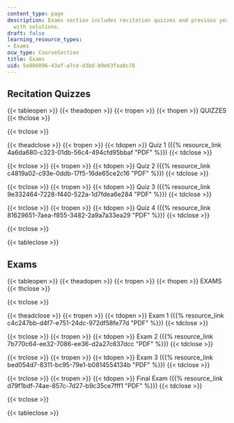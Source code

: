 ```yaml
---
content_type: page
description: Exams section includes recitation quizzes and previous year exams along
  with solutions.
draft: false
learning_resource_types:
- Exams
ocw_type: CourseSection
title: Exams
uid: 5e806096-43af-a7ce-d3bd-b9e63faabc78
---
```

Recitation Quizzes
------------------

{{< tableopen >}}
{{< theadopen >}}
{{< tropen >}}
{{< thopen >}}
QUIZZES
{{< thclose >}}

{{< trclose >}}

{{< theadclose >}}
{{< tropen >}}
{{< tdopen >}}
Quiz 1 ({{% resource_link 4a6da680-c323-01db-56c4-494cfd95bbaf "PDF" %}})
{{< tdclose >}}

{{< trclose >}}
{{< tropen >}}
{{< tdopen >}}
Quiz 2 ({{% resource_link c4819a02-c93e-0ddb-17f5-16de65ce2c16 "PDF" %}})
{{< tdclose >}}

{{< trclose >}}
{{< tropen >}}
{{< tdopen >}}
Quiz 3 ({{% resource_link 9e332464-7228-f440-522a-1d7fdea6e284 "PDF" %}})
{{< tdclose >}}

{{< trclose >}}
{{< tropen >}}
{{< tdopen >}}
Quiz 4 ({{% resource_link 81629651-7aea-f855-3482-2a9a7a33ea29 "PDF" %}})
{{< tdclose >}}

{{< trclose >}}

{{< tableclose >}}

Exams
-----

{{< tableopen >}}
{{< theadopen >}}
{{< tropen >}}
{{< thopen >}}
EXAMS
{{< thclose >}}

{{< trclose >}}

{{< theadclose >}}
{{< tropen >}}
{{< tdopen >}}
Exam 1 ({{% resource_link c4c247bb-d4f7-e751-24dc-972df58fe77d "PDF" %}})
{{< tdclose >}}

{{< trclose >}}
{{< tropen >}}
{{< tdopen >}}
Exam 2 ({{% resource_link 7b770c64-ee32-7086-ee36-d2a27c637dcc "PDF" %}})
{{< tdclose >}}

{{< trclose >}}
{{< tropen >}}
{{< tdopen >}}
Exam 3 ({{% resource_link bed054d7-8311-bc95-79e1-b0814554134b "PDF" %}})
{{< tdclose >}}

{{< trclose >}}
{{< tropen >}}
{{< tdopen >}}
Final Exam ({{% resource_link d79f1bdf-74ae-857c-7d27-b9c35ce7fff1 "PDF" %}})
{{< tdclose >}}

{{< trclose >}}

{{< tableclose >}}
